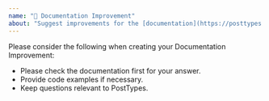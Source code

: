 ```yaml
---
name: "📖 Documentation Improvement"
about: "Suggest improvements for the [documentation](https://posttypes.jjgrainger.co.uk). This could be anything from fixing spelling errors to adding new sections."
---
```


Please consider the following when creating your Documentation Improvement:

* Please check the documentation first for your answer.
* Provide code examples if necessary.
* Keep questions relevant to PostTypes.

